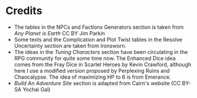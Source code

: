 # Credits

- The tables in the NPCs and Factions Generators section is taken from _Any Planet is Earth_ CC BY Jim Parkin
- Some texts and the Complication and Plot Twist tables in the Resolve Uncertainty section are taken from Ironsworn.
- The ideas in the _Tuning Characters_ section have been circulating in the RPG community for quite some time now. The Enhanced Dice idea comes from the Fray Dice in Scarlet Heroes by Kevin Crawford, although here I use a modified version proposed by Perplexing Ruins and Chaocalypse. The idea of maximizing HP to 6 is from Emerance.
- _Build An Adventure Site_ section is adapted from Cairn's website (CC BY-SA Yochai Gal)
